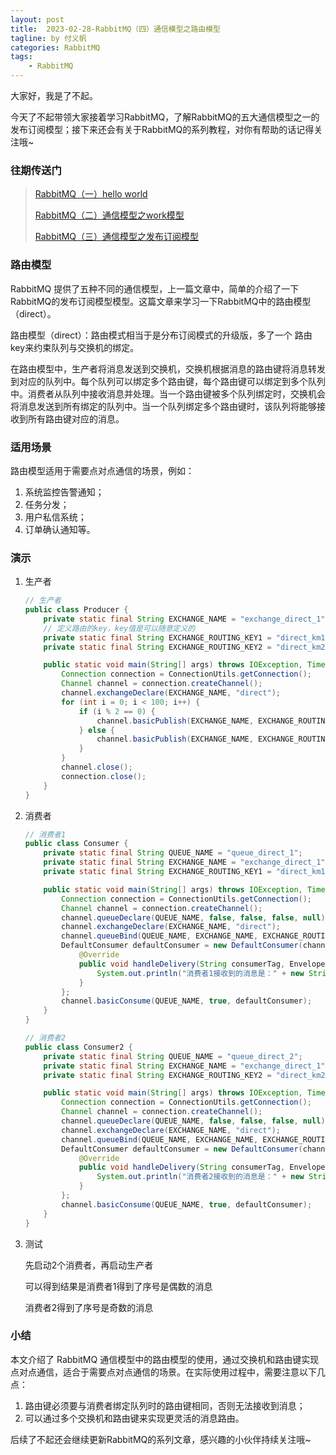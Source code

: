 ```yaml
---
layout: post
title:  2023-02-28-RabbitMQ（四）通信模型之路由模型
tagline: by 付义帆
categories: RabbitMQ
tags: 
    - RabbitMQ 
---
```


大家好，我是了不起。

今天了不起带领大家接着学习RabbitMQ，了解RabbitMQ的五大通信模型之一的发布订阅模型；接下来还会有关于RabbitMQ的系列教程，对你有帮助的话记得关注哦~

<!--more-->

### 往期传送门

> [RabbitMQ（一）hello world](http://mp.weixin.qq.com/s?__biz=Mzg4MjYyOTgwNw==&mid=2247494541&idx=1&sn=0a6fec9af27fa6e4bed25d4c5eacaf67&chksm=cf51664df826ef5b4064e261e8769979f5d1f6c7a02c373b4280309bc5af4d6cb1072d5dc1d0&scene=21#wechat_redirect)
>
> [RabbitMQ（二）通信模型之work模型](http://mp.weixin.qq.com/s?__biz=Mzg4MjYyOTgwNw==&mid=2247494580&idx=1&sn=498ff969e0d32e942778e0031a44ee54&chksm=cf516674f826ef62dda4d2fd8277008c808377c85d252f6e55019a88719b311a4a6f1b28c2cc&scene=21#wechat_redirect)
>
> [RabbitMQ（三）通信模型之发布订阅模型](https://mp.weixin.qq.com/s?__biz=Mzg4MjYyOTgwNw==&mid=2247494599&idx=1&sn=687542ba39bb5c18c5106cf57114c021&chksm=cf516607f826ef117dc77c855bab81e50aae2288bc18d5e48d89cd75095f70cc47834e5b6257)

### 路由模型

RabbitMQ 提供了五种不同的通信模型，上一篇文章中，简单的介绍了一下RabbitMQ的发布订阅模型模型。这篇文章来学习一下RabbitMQ中的路由模型（direct）。

路由模型（direct）：路由模式相当于是分布订阅模式的升级版，多了一个 路由key来约束队列与交换机的绑定。

在路由模型中，生产者将消息发送到交换机，交换机根据消息的路由键将消息转发到对应的队列中。每个队列可以绑定多个路由键，每个路由键可以绑定到多个队列中。消费者从队列中接收消息并处理。当一个路由键被多个队列绑定时，交换机会将消息发送到所有绑定的队列中。当一个队列绑定多个路由键时，该队列将能够接收到所有路由键对应的消息。

### 适用场景

路由模型适用于需要点对点通信的场景，例如：

1. 系统监控告警通知；
2. 任务分发；
3. 用户私信系统；
4. 订单确认通知等。

### 演示

1. 生产者

   ```java
   // 生产者
   public class Producer {
       private static final String EXCHANGE_NAME = "exchange_direct_1";
       // 定义路由的key，key值是可以随意定义的
       private static final String EXCHANGE_ROUTING_KEY1 = "direct_km1";
       private static final String EXCHANGE_ROUTING_KEY2 = "direct_km2";
   
       public static void main(String[] args) throws IOException, TimeoutException {
           Connection connection = ConnectionUtils.getConnection();
           Channel channel = connection.createChannel();
           channel.exchangeDeclare(EXCHANGE_NAME, "direct");
           for (int i = 0; i < 100; i++) {
               if (i % 2 == 0) {
                   channel.basicPublish(EXCHANGE_NAME, EXCHANGE_ROUTING_KEY1, null, ("路由模型发送的第 " + i + " 条信息").getBytes());
               } else {
                   channel.basicPublish(EXCHANGE_NAME, EXCHANGE_ROUTING_KEY2, null, ("路由模型发送的第 " + i + " 条信息").getBytes());
               }
           }
           channel.close();
           connection.close();
       }
   }
   ```

2. 消费者

   ````java
   // 消费者1
   public class Consumer {
       private static final String QUEUE_NAME = "queue_direct_1";
       private static final String EXCHANGE_NAME = "exchange_direct_1";
       private static final String EXCHANGE_ROUTING_KEY1 = "direct_km1";
   
       public static void main(String[] args) throws IOException, TimeoutException {
           Connection connection = ConnectionUtils.getConnection();
           Channel channel = connection.createChannel();
           channel.queueDeclare(QUEUE_NAME, false, false, false, null);
           channel.exchangeDeclare(EXCHANGE_NAME, "direct");
           channel.queueBind(QUEUE_NAME, EXCHANGE_NAME, EXCHANGE_ROUTING_KEY1);
           DefaultConsumer defaultConsumer = new DefaultConsumer(channel) {
               @Override
               public void handleDelivery(String consumerTag, Envelope envelope, AMQP.BasicProperties properties, byte[] body) throws IOException {
                   System.out.println("消费者1接收到的消息是：" + new String(body));
               }
           };
           channel.basicConsume(QUEUE_NAME, true, defaultConsumer);
       }
   }
   ````

   ```java
   // 消费者2
   public class Consumer2 {
       private static final String QUEUE_NAME = "queue_direct_2";
       private static final String EXCHANGE_NAME = "exchange_direct_1";
       private static final String EXCHANGE_ROUTING_KEY2 = "direct_km2";
   
       public static void main(String[] args) throws IOException, TimeoutException {
           Connection connection = ConnectionUtils.getConnection();
           Channel channel = connection.createChannel();
           channel.queueDeclare(QUEUE_NAME, false, false, false, null);
           channel.exchangeDeclare(EXCHANGE_NAME, "direct");
           channel.queueBind(QUEUE_NAME, EXCHANGE_NAME, EXCHANGE_ROUTING_KEY2);
           DefaultConsumer defaultConsumer = new DefaultConsumer(channel) {
               @Override
               public void handleDelivery(String consumerTag, Envelope envelope, AMQP.BasicProperties properties, byte[] body) throws IOException {
                   System.out.println("消费者2接收到的消息是：" + new String(body));
               }
           };
           channel.basicConsume(QUEUE_NAME, true, defaultConsumer);
       }
   }
   ```

3. 测试

   先启动2个消费者，再启动生产者

   可以得到结果是消费者1得到了序号是偶数的消息

   消费者2得到了序号是奇数的消息

### 小结

本文介绍了 RabbitMQ 通信模型中的路由模型的使用，通过交换机和路由键实现点对点通信，适合于需要点对点通信的场景。在实际使用过程中，需要注意以下几点：

1. 路由键必须要与消费者绑定队列时的路由键相同，否则无法接收到消息；
2. 可以通过多个交换机和路由键来实现更灵活的消息路由。

后续了不起还会继续更新RabbitMQ的系列文章，感兴趣的小伙伴持续关注哦~
